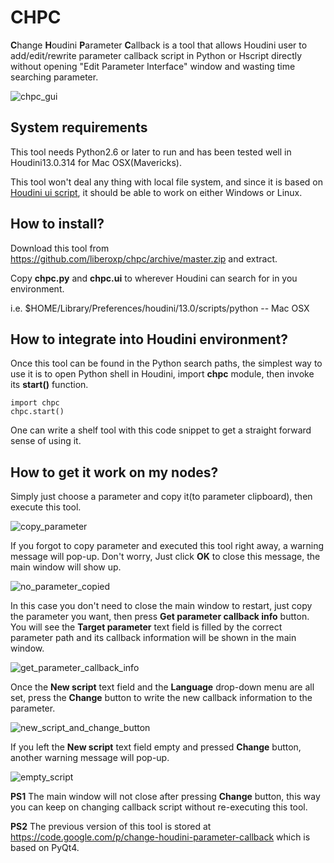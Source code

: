 CHPC
====

**C**hange **H**oudini **P**arameter **C**allback is a tool that allows Houdini user to add/edit/rewrite parameter callback script in Python or Hscript directly without opening "Edit Parameter Interface" window and wasting time searching parameter.

![chpc_gui](https://raw.github.com/liberoxp/chpc/master/pic/chpc_main_window.png)

System requirements
-------------------
This tool needs Python2.6 or later to run and has been tested well in Houdini13.0.314 for Mac OSX(Mavericks).

This tool won't deal any thing with local file system, and since it is based on [Houdini ui script](http://www.sidefx.com/docs/hdk13.0/_h_d_k__u_i_native__u_i_script.html), it should be able to work on either Windows or Linux.

How to install?
---------------
Download this tool from https://github.com/liberoxp/chpc/archive/master.zip and extract.

Copy **chpc.py** and **chpc.ui** to wherever Houdini can search for in you environment.

i.e. $HOME/Library/Preferences/houdini/13.0/scripts/python -- Mac OSX

How to integrate into Houdini environment?
-----------
Once this tool can be found in the Python search paths, the simplest way to use it is to open Python shell in Houdini, import **chpc** module, then invoke its **start()** function.
```
import chpc
chpc.start()
```
One can write a shelf tool with this code snippet to get a straight forward sense of using it.

How to get it work on my nodes?
-------------------------------
Simply just choose a parameter and copy it(to parameter clipboard), then execute this tool.

![copy_parameter](https://raw.github.com/liberoxp/chpc/master/pic/copy_parameter.png)


If you forgot to copy parameter and executed this tool right away, a warning message will pop-up. Don't worry, Just click **OK** to close this message, the main window will show up.

![no_parameter_copied](https://raw.github.com/liberoxp/chpc/master/pic/no_parameter_copied.png)

In this case you don't need to close the main window to restart, just copy the parameter you want, then press **Get parameter callback info** button. You will see the **Target parameter** text field is filled by the correct parameter path and its callback information will be shown in the main window. 

![get_parameter_callback_info](https://raw.github.com/liberoxp/chpc/master/pic/get_parameter_callback_info.png)

Once the **New script** text field and the **Language** drop-down menu are all set, press the **Change** button to write the new callback information to the parameter.

![new_script_and_change_button](https://raw.github.com/liberoxp/chpc/master/pic/new_script_and_change_button.png)

If you left the **New script** text field empty and pressed **Change** button, another warning message will pop-up. 

![empty_script](https://raw.github.com/liberoxp/chpc/master/pic/empty_script.png)

**PS1** The main window will not close after pressing **Change** button, this way you can keep on changing callback script without re-executing this tool.

**PS2** The previous version of this tool is stored at https://code.google.com/p/change-houdini-parameter-callback which is based on PyQt4.
